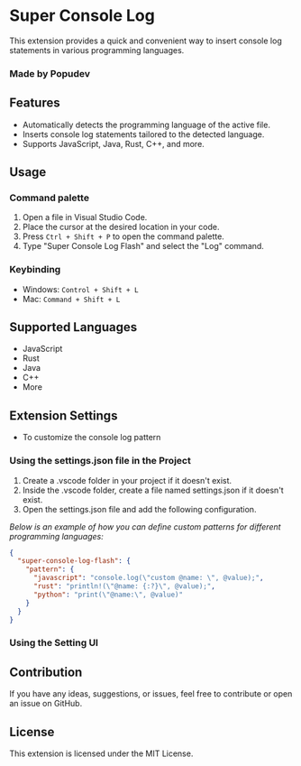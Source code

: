 # Super Console Log

This extension provides a quick and convenient way to insert console log statements in various programming languages.

### Made by Popudev

## Features

- Automatically detects the programming language of the active file.
- Inserts console log statements tailored to the detected language.
- Supports JavaScript, Java, Rust, C++, and more.

## Usage

### Command palette

1. Open a file in Visual Studio Code.
2. Place the cursor at the desired location in your code.
3. Press `Ctrl + Shift + P` to open the command palette.
4. Type "Super Console Log Flash" and select the "Log" command.

### Keybinding

- Windows: `Control + Shift + L`
- Mac: `Command + Shift + L`

## Supported Languages

- JavaScript
- Rust
- Java
- C++
- More

## Extension Settings

- To customize the console log pattern

### Using the settings.json file in the Project

1. Create a .vscode folder in your project if it doesn't exist.
2. Inside the .vscode folder, create a file named settings.json if it doesn't exist.
3. Open the settings.json file and add the following configuration.

_Below is an example of how you can define custom patterns for different programming languages:_

```json
{
  "super-console-log-flash": {
    "pattern": {
      "javascript": "console.log(\"custom @name: \", @value);",
      "rust": "println!(\"@name: {:?}\", @value);",
      "python": "print(\"@name:\", @value)"
    }
  }
}
```

### Using the Setting UI

## Contribution

If you have any ideas, suggestions, or issues, feel free to contribute or open an issue on GitHub.

## License

This extension is licensed under the MIT License.
